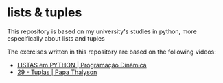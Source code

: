 # lists & tuples

This repository is based on my university's studies in python, more especifically about lists and tuples

The exercises written in this repository are based on the following videos:
 
- [LISTAS em PYTHON | Programação Dinâmica](https://youtu.be/Mjl1O9ANFrI?si=z2hgBXZpSpbq9r5v)
- [29 - Tuplas | Papa Thalyson](https://youtu.be/QgaWtxVUGK4?si=G2sWBdlDYzqYn-tQ)